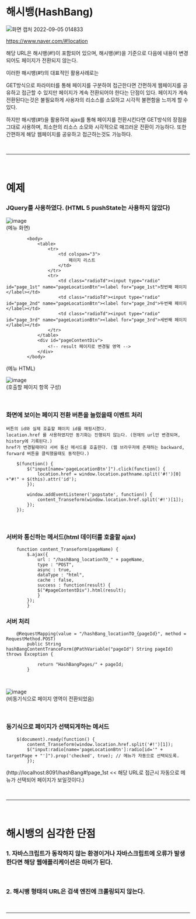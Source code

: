 
# 해시뱅(HashBang)

![화면 캡처 2022-09-05 014833](https://user-images.githubusercontent.com/66985977/188324447-0b445616-706d-4480-b66e-bba7c87bec7e.png)

https://www.naver.com/#!location

해당 URL은 해시뱅(#!)이 포함되어 있으며, 해시뱅(#!)을 기준으로 다음에 내용이 변경되어도 페이지가 전환되지 않는다.

이러한 해시뱅(#!)의 대표적인 활용사례로는 

GET방식으로 파라미터를 통해 페이지를 구분하여 접근한다면 간편하게 웹페이지를 공유하고 접근할 수 있지만 페이지가 계속 전환되어야 한다는 단점이 있다.
페이지가 계속 전환된다는것은 불필요하게 사용자의 리소스를 소모하고 시각적 불편함을 느끼게 할 수 있다.

하지만 해시뱅(#!)을 활용하여 ajax를 통해 페이지를 전환시킨다면 GET방식의 장점을 그대로 사용하며, 최소한의 리소스 소모와 시각적으로 매끄러운 전환이 가능하다.
또한 간편하게 해당 웹페이지를 공유하고 접근하는것도 가능하다.

<br/>
<hr/>
<br/>

# 예제
### JQuery를 사용하였다. (HTML 5 pushState는 사용하지 않았다)
![image](https://user-images.githubusercontent.com/66985977/189350033-ca4b11f0-bc38-4111-be5e-e2f5b81dd732.png)<br/>
(메뉴 화면)
<br/>

			<body>
				<table>
					<tr>
						<td colspan="3">
							페이지 리스트
						</td>
					</tr>
					<tr>
						<td class="radioTd"><input type="radio" id="page_1st" name="pageLocationBtn"><label for="page_1st">첫번째 페이지</label></td>
						<td class="radioTd"><input type="radio" id="page_2nd" name="pageLocationBtn"><label for="page_2nd">두번째 페이지</label></td>
						<td class="radioTd"><input type="radio" id="page_3rd" name="pageLocationBtn"><label for="page_3rd">세번째 페이지</label></td>
					</tr>
				</table>
				<div id="pageContentDiv">
					<!-- result 페이지로 변경될 영역 -->
				</div>
			</body>
(메뉴 HTML)
<br/>

![image](https://user-images.githubusercontent.com/66985977/189347490-94cafee0-1a4b-4472-8932-6320535f1161.png)<br/>
(호출할 페이지 항목 구성)

<br/>

### 화면에 보이는 페이지 전환 버튼을 눌렀을때 이벤트 처리<br/>

` 버튼의 id와 실제 호출할 페이지 id를 매핑시켰다. ` <br/>
` location.href 를 사용하였지만 동기화는 진행되지 않는다. (현재의 url만 변경되며, history에 기록된다.) ` <br/>
` href가 변경될때마다 서버 통신 메서드를 호출한다. (웹 브라우저에 존재하는 backward, forward 버튼을 클릭했을때도 동작한다.) `  <br/>

		$(function() {
			$("input[name='pageLocationBtn']").click(function() {
			    location.href = window.location.pathname.split('#!')[0] +"#!" + $(this).attr('id');
			});

			window.addEventListener('popstate', function() {
			    content_Transeform(window.location.href.split('#!')[1]);
			});
		});

<br/>

### 서버와 통신하는 메서드(html 데이터를 호출할 ajax)
		function content_Transeform(pageName) { 
			$.ajax({
			    url : "/hashBang_locationTO_" + pageName,
			    type : "POST",
			    async : true,
			    dataType : "html",
			    cache : false,
			    success : function(result) {
				$("#pageContentDiv").html(result);
			    }
			});
		    }

### 서버 처리
		@RequestMapping(value = "/hashBang_locationTO_{pageId}", method = RequestMethod.POST)
			public String hashBangContentTranceForm(@PathVariable("pageId") String pageId) throws Exception {
				
				return "HashBangPages/" + pageId;
			}

<br/>

![image](https://user-images.githubusercontent.com/66985977/189350086-2cd76baf-d5a5-4392-a6af-994c24e65619.png)<br/>
(비동기식으로 페이지 영역이 전환되었음)

<br/>

### 동기식으로 페이지가 선택되게하는 메서드
		$(document).ready(function() {
			content_Transeform(window.location.href.split('#!')[1]);
			$("input:radio[name='pageLocationBtn']:radio[id='" + targetPage + "']").prop('checked', true); // 메뉴가 자동으로 선택되도록.
		    });

(http://localhost:8091/hashBang#!page_1st << 해당 URL로 접근시 자동으로 메뉴가 선택되어 페이지가 보일것이다.)

<br/>
<hr/>
<br/>

# 해시뱅의 심각한 단점

### 1. 자바스크립트가 동작하지 않는 환경이거나 자바스크립트에 오류가 발생한다면 해당 웹애플리케이션은 마비가 된다.
<br>

### 2. 해시뱅 형태의 URL은 검색 엔진에 크롤링되지 않는다.
<br>


<hr/>
